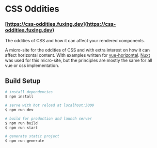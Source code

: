# CSS Oddities

### [https://css-oddities.fuxing.dev](https://css-oddities.fuxing.dev)

The oddities of CSS and how it can affect your rendered components.

A micro-site for the oddities of CSS and with extra interest on how it can affect horizontal content.
With examples written for [vue-horizontal](https://vue-horizontal.fuxing.dev).
[Nuxt](https://nuxtjs.org/) was used for this micro-site, but the principles are mostly the same for all vue or css 
implementation.

## Build Setup

```bash
# install dependencies
$ npm install

# serve with hot reload at localhost:3000
$ npm run dev

# build for production and launch server
$ npm run build
$ npm run start

# generate static project
$ npm run generate
```

